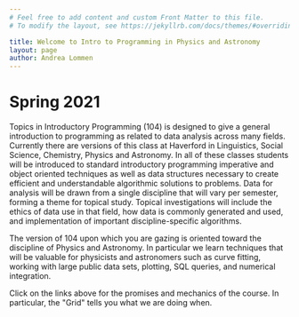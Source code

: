```yaml
---
# Feel free to add content and custom Front Matter to this file.
# To modify the layout, see https://jekyllrb.com/docs/themes/#overriding-theme-defaults

title: Welcome to Intro to Programming in Physics and Astronomy
layout: page 
author: Andrea Lommen
---
```


# Spring 2021


Topics in Introductory Programming (104) is designed to give a general
introduction to programming as related to data analysis across many
fields. Currently there are versions of this class at Haverford in Linguistics,
Social Science, Chemistry, Physics and Astronomy.
In all of these classes students will be introduced to standard introductory
programming imperative and object oriented techniques as well as data
structures necessary to create efficient and understandable
algorithmic solutions to problems. Data for analysis will be drawn
from a single discipline that will vary per semester, forming a theme
for topical study. Topical investigations will include the ethics of
data use in that field, how data is commonly generated and used, and
implementation of important discipline-specific algorithms.

The version of 104 upon which you are gazing is oriented toward the discipline of Physics and Astronomy. In particular we learn techniques that will be valuable for physicists and astronomers such as curve fitting, working with large public data sets, plotting, SQL queries, and numerical integration.

Click on the links above for the promises and mechanics of the course.  In particular, the "Grid" tells you what we are doing when.

